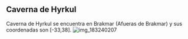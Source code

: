 ## Caverna de Hyrkul
Caverna de Hyrkul se encuentra en Brakmar (Afueras de Brakmar) y sus coordenadas son [-33,38].
![img_183240207](https://media.discordapp.net/attachments/1115311447145193482/1115341684604145704/183240207.jpg)